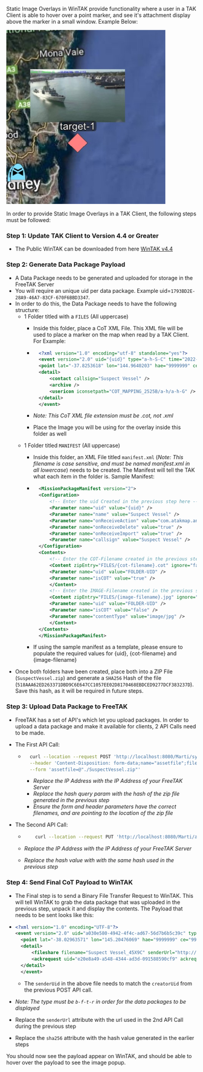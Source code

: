 Static Image Overlays in WinTAK provide functionality where a user in a TAK Client is able to hover over a point marker, and see it's attachment display above the marker in a small window. Example Below:

![Screenshot 2022-03-09 132703.jpg](./target.jpg)

In order to provide Static Image Overlays in a TAK Client, the following steps must be followed:

### Step 1: Update TAK Client to Version 4.4 or Greater

- The Public WinTAK can be downloaded from here [WinTAK v4.4](https://tak.gov/products)

### Step 2: Generate Data Package Payload

- A Data Package needs to be generated and uploaded for storage in the FreeTAK Server
- You will require an unique uid per data package. Example uid=`1793BD2E-28A9-46A7-83CF-670F6BBD3347`.
- In order to do this, the Data Package needs to have the following structure:
  - 1 Folder titled with a `FILES` (All uppercase)
    - Inside this folder, place a CoT XML File. This XML file will be used to place a marker on the map when read by a TAK Client. For Example:

    - ```xml
        <?xml version="1.0" encoding="utf-8" standalone="yes"?>
        <event version="2.0" uid="{uid}" type="a-h-S-C" time="2022-02-17T02:20:13.00Z" start="2022-02-17T02:25:11.95Z" stale="2022-02-24T02:25:11.95Z" how="h-g-i-g-o">
        <point lat="-37.8253618" lon="144.9640203" hae="9999999" ce="9999999" le="9999999" />
        <detail>
            <contact callsign="Suspect Vessel" />
            <archive />
            <usericon iconsetpath="COT_MAPPING_2525B/a-h/a-h-G" />
        </detail>
        </event>
      ```

    - *Note: This CoT XML file extension must be .cot, not .xml*
    - Place the Image you will be using for the overlay inside this folder as well
  - 1 Folder titled `MANIFEST` (All uppercase)
    - Inside this folder, an XML File titled `manifest.xml` (*Note: This filename is case sensitive, and must be named manifest.xml in all lowercase*) needs to be created. The Manifest will tell the TAK what each item in the folder is. Sample Manifest:

    - ```xml
        <MissionPackageManifest version="2">
        <Configuration>
            <!-- Enter the uid Created in the previous step here -->
            <Parameter name="uid" value="{uid}" />
            <Parameter name="name" value="Suspect Vessel" />
            <Parameter name="onReceiveAction" value="com.atakmap.android.attachment.ATTACHMENT_RECEIVED" />
            <Parameter name="onReceiveDelete" value="true" />
            <Parameter name="onReceiveImport" value="true" />
            <Parameter name="callsign" value="Suspect Vessel" />
        </Configuration>
        <Contents>
            <!-- Enter the COT-Filename created in the previous step here -->
            <Content zipEntry="FILES/{cot-filename}.cot" ignore="false">
            <Parameter name="uid" value="FOLDER-UID" />
            <Parameter name="isCOT" value="true" />
            </Content>
            <!-- Enter the IMAGE-Filename created in the previous step here -->
            <Content zipEntry="FILES/{image-filename}.jpg" ignore="false">
            <Parameter name="uid" value="FOLDER-UID" />
            <Parameter name="isCOT" value="false" />
            <Parameter name="contentType" value="image/jpg" />
            </Content>
        </Contents>
        </MissionPackageManifest>
      ```

    - If using the sample manifest as a template, please ensure to populate the required values for {uid}, {cot-filename} and {image-filename}
- Once both folders have been created, place both into a ZIP File (`SuspectVessel.zip`) and generate a `SHA256` Hash of the file (`518AAA62ED263371DBD9C6E647CC1057EE02D8170468EBDCED9277DCF383237D`). Save this hash, as it will be required in future steps.

### Step 3: Upload Data Package to FreeTAK

- FreeTAK has a set of API's which let you upload packages. In order to upload a data package and make it available for clients, 2 API Calls need to be made.
- The First API Call:

  - ```bash
      curl --location --request POST 'http://localhost:8080/Marti/sync/missionupload?hash=518AAA62ED263371DBD9C6E647CC1057EE02D8170468EBDCED9277DCF383237D&filename=SuspectVessel.zip&creatorUid=S-1-12-1-3807762983-1169496742-1797301920-1838764222' \
      --header 'Content-Disposition: form-data;name="assetfile";filename="SuspectVessel.zip"' \
      --form 'assetfile=@"./SuspectVessel.zip"'
     ```

    - *Replace the IP Address with the IP Address of your FreeTAK Server*
    - *Replace the hash query param with the hash of the zip file generated in the previous step*
    - *Ensure the form and header parameters have the correct filenames, and are pointing to the location of the zip file*

- The Second API Call:

  - ```bash
        curl --location --request PUT 'http://localhost:8080/Marti/api/sync/metadata/518AAA62ED263371DBD9C6E647CC1057EE02D8170468EBDCED9277DCF383237D/tool'
    ```

  - *Replace the IP Address with the IP Address of your FreeTAK Server*
  - *Replace the hash value with with the same hash used in the previous step*

### Step 4: Send Final CoT Payload to WinTAK

- The Final step is to send a Binary File Transfer Request to WinTAK. This will tell WinTAK to grab the data package that was uploaded in the previous step, unpack it and display the contents. The Payload that needs to be sent looks like this:

- ```xml
  <?xml version="1.0" encoding="UTF-8"?>
  <event version="2.0" uid="a030e580-4942-4f4c-ad67-56d7b6b5c39c" type="b-f-t-r" time="2022-02-17T04:47:20.606Z" start="2022-02-17T04:47:20.606Z" stale="2022-02-17T04:47:30.606Z" how="h-e">
    <point lat="-38.02963571" lon="145.20476069" hae="9999999" ce="9999999" le="9999999"/>
    <detail>
        <fileshare filename="Suspect Vessel_45X9C" senderUrl="http://localhost:8080/Marti/api/sync/metadata/518AAA62ED263371DBD9C6E647CC1057EE02D8170468EBDCED9277DCF383237D/tool" sizeInBytes="73733" sha256="518AAA62ED263371DBD9C6E647CC1057EE02D8170468EBDCED9277DCF383237D" senderUid="S-1-12-1-3807762983-1169496742-1797301920-1838764222" senderCallsign="LAITY" name="Suspect Vessel" />
        <ackrequest uid="e20e8a49-a548-4344-ad3d-091588590cf9" ackrequested="true" tag="Suspect Vessel" />
    </detail>
    </event>
  ```
  - The `senderUid` in the above file needs to match the `creatorUid` from the previous POST API call.

- *Note: The type must be `b-f-t-r` in order for the data packages to be displayed*
- Replace the `senderUrl` attribute with the url used in the 2nd API Call during the previous step
- Replace the `sha256` attribute with the hash value generated in the earlier steps

You should now see the payload appear on WinTAK, and should be able to hover over the payload to see the image popup.